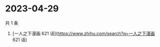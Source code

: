 # 2023-04-29

共 1 条

<!-- BEGIN -->
<!-- 最后更新时间 Sat Apr 29 2023 04:07:40 GMT+0800 (China Standard Time) -->

1. [一人之下漫画 621 话](https://www.zhihu.com/search?q=一人之下漫画 621 话)

<!-- END -->
